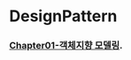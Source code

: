 # DesignPattern

### [Chapter01-객체지향 모델링](https://github.com/jeonyoungho/TIL/blob/master/Java/DesignPattern/Chapter01-%EA%B0%9D%EC%B2%B4%EC%A7%80%ED%96%A5%20%EB%AA%A8%EB%8D%B8%EB%A7%81.md).